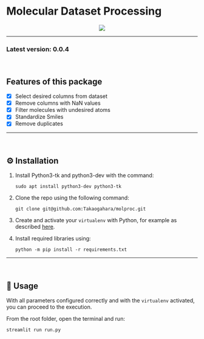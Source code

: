 # **Molecular Dataset Processing**

<p align="center">
    <a href="https://moldataproc.streamlit.app/" alt="Streamlit App">
        <img src="https://static.streamlit.io/badges/streamlit_badge_black_white.svg"/> </a>
</p>

_____________________________________________________________________________________


### **Latest version: 0.0.4**
<br/>

## Features of this package
- [x] Select desired columns from dataset
- [x] Remove columns with NaN values
- [x] Filter molecules with undesired atoms
- [x] Standardize Smiles
- [x] Remove duplicates

_____________________________________________________________________________________
<br/>

## ⚙️ **Installation**

1. Install Python3-tk and python3-dev with the command:

    ```console
    sudo apt install python3-dev python3-tk
    ```

2. Clone the repo using the following command:

    ```console
    git clone git@github.com:Takaogahara/molproc.git
    ```

3. Create and activate your `virtualenv` with Python, for example as described [here](https://docs.python.org/3/library/venv.html).

4. Install required libraries using:

    ```console
    python -m pip install -r requirements.txt
    ```

_____________________________________________________________________________________
<br/>

## 🔎 **Usage**
With all parameters configured correctly and with the `virtualenv` activated, you can proceed to the execution.

From the root folder, open the terminal and run:

  ```console
  streamlit run run.py
  ```
